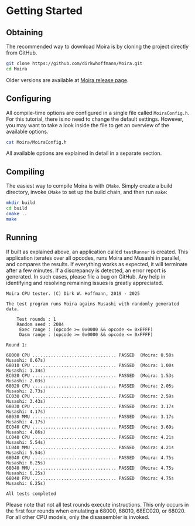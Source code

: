 # Getting Started 

## Obtaining 

The recommended way to download Moira is by cloning the project directly from GitHub.

````bash
git clone https://github.com/dirkwhoffmann/Moira.git
cd Moira 
````

Older versions are available at [Moira release page](https://github.com/dirkwhoffmann/Moira/releases).  

## Configuring 

All compile-time options are configured in a single file called `MoiraConfig.h`. For this tutorial, there is no need to change the default settings. However, you may want to take a look inside the file to get an overview of the available options.

````bash
cat Moira/MoiraConfig.h
````

All available options are explained in detail in a separate section.

## Compiling 

The easiest way to compile Moira is with `CMake`. Simply create a build directory, invoke `CMake` to set up the build chain, and then run `make`:

````bash
mkdir build
cd build
cmake ..
make
````

## Running 

If built as explained above, an application called `testRunner` is created. This application iterates over all opcodes, runs Moira and Musashi in parallel, and compares the results. If everything works as expected, it will terminate after a few minutes. If a discrepancy is detected, an error report is generated. In such cases, please file a bug on GitHub. Any help in identifying and resolving remaining issues is greatly appreciated.


````text
Moira CPU tester. (C) Dirk W. Hoffmann, 2019 - 2025

The test program runs Moira agains Musashi with randomly generated data.

    Test rounds : 1
    Random seed : 2084
     Exec range : (opcode >= 0x0000 && opcode <= 0xEFFF)
     Dasm range : (opcode >= 0x0000 && opcode <= 0xFFFF)

Round 1:

68000 CPU ................................ PASSED  (Moira: 0.50s  Musashi: 0.67s)
68010 CPU ................................ PASSED  (Moira: 1.00s  Musashi: 1.34s)
EC020 CPU ................................ PASSED  (Moira: 1.53s  Musashi: 2.03s)
68020 CPU ................................ PASSED  (Moira: 2.05s  Musashi: 2.73s)
EC030 CPU ................................ PASSED  (Moira: 2.59s  Musashi: 3.43s)
68030 CPU ................................ PASSED  (Moira: 3.17s  Musashi: 4.17s)
68030 MMU ................................ PASSED  (Moira: 3.17s  Musashi: 4.17s)
EC040 CPU ................................ PASSED  (Moira: 3.69s  Musashi: 4.86s)
LC040 CPU ................................ PASSED  (Moira: 4.21s  Musashi: 5.54s)
LC040 MMU ................................ PASSED  (Moira: 4.21s  Musashi: 5.54s)
68040 CPU ................................ PASSED  (Moira: 4.75s  Musashi: 6.25s)
68040 MMU ................................ PASSED  (Moira: 4.75s  Musashi: 6.25s)
68040 FPU ................................ PASSED  (Moira: 4.75s  Musashi: 6.25s)

All tests completed
````

Please note that not all test rounds execute instructions. This only occurs in the first four rounds when emulating a 68000, 68010, 68EC020, or 68020. For all other CPU models, only the disassembler is invoked.
